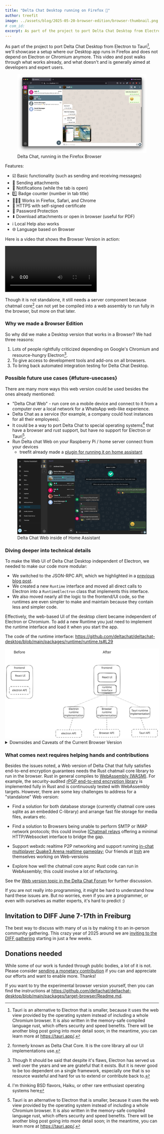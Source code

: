 ```yaml
---
title: "Delta Chat Desktop running on Firefox 🦊"
author: treefit
image: ../assets/blog/2025-05-20-browser-edition/browser-thumbnail.png
# com_id:
excerpt: As part of the project to port Delta Chat Desktop from Electron to Tauri,  we'll showcase a setup where our Desktop app runs in Firefox and does not depend on Electron or Chromium anymore. This video and post walks through what works already, and what doesn't and is generally aimed at developers and expert users. 
---
```


As part of the project to port Delta Chat Desktop from Electron to Tauri[^3],  we'll showcase a setup where our Desktop app runs in Firefox and does not depend on Electron or Chromium anymore. This video and post walks through what works already, and what doesn't and is generally aimed at developers and expert users. 

<figure>
    <img src="../assets/blog/2025-05-20-browser-edition/browser-screenshot-firefox.png" alt="Delta Chat Desktop UI running in the Firefox Browser" style="max-width: 100%" />
    <figcaption>
        Delta Chat, running in the Firefox Browser
    </figcaption>
</figure>

Features:
- ☑️ Basic functionality (such as sending and receiving messages)
- 📎 Sending attachments
- 🔔 Notifications (while the tab is open)
- 1️⃣ Badge counter (number in tab title)
- 🦊🧭🏐 Works in Firefox, Safari, and Chrome
- 🔐 HTTPS with self-signed certificate
- 🔑 Password Protection
- ⬇️ Download attachments or open in browser (useful for PDF)
- ℹ️ Local Help also works
- 🌐 Language based on Browser

Here is a video that shows the Browser Version in action:

<video controls style="max-width: 100%;" alt="Demo video of the Delta Chat Web version in action"><source src="https://chatmail.at/video/browser-edition-blogpost-demo.mp4" type="video/mp4"></video>

Though it is not standalone, it still needs a server component because chatmail core[^1] can not yet be compiled into a web assembly to run fully in the browser, but more on that later.

### Why we made a Browser Edition

So why did we make a Desktop version that works in a Browser? We had three reasons:
1. Lots of people rightfully criticized depending on Google's Chromium and resource-hungry Electron[^electron]. 
2. To give access to development tools and add-ons on all browsers.
3. To bring back automated integration testing for Delta Chat Desktop.

### Possible future use cases {#future-usecases}

There are many more ways this web version could be used besides the ones already mentioned:

-  "Delta Chat Web" - run core on a mobile device and connect to it from a computer over a local network for a WhatsApp web-like experience.
- Delta Chat as a service (for example, a company could host instances for all their employees).
- It could be a way to port Delta Chat to special operating systems[^2] that have a browser and rust support, but have no support for Electron or Tauri[^3].
- Run Delta chat Web on your Raspberry Pi / home server connect from your devices
	- treefit already made a [plugin for running it on home assistant](https://codeberg.org/treefit/deltachat-homeassistant-addon)

<figure>
    <img alt="Delta Chat Web inside of Home Assistant" src="../assets/blog/2025-05-20-browser-edition/browser-edition-in-home-assistant.png" style="max-width: 100%" />
    <figcaption>Delta Chat Web inside of Home Assistant</figcaption>
</figure>

### Diving deeper into technical details 

To make the Web UI of Delta Chat Desktop independent of Electron, we needed to make our code more modular:

- We switched to the JSON-RPC API, which we highlighted in a [previous blog post](https://delta.chat/en/2025-02-11-why-jsonrpc-bindings-exist).
- We created a new `Runtime` interface and moved all direct calls to Electron into a `RuntimeElectron` class that implements this interface.
- We also moved nearly all the logic to the frontend/UI code, so the runtimes are even simpler to make and maintain because they contain less and simpler code.

Effectively, the web-based UI of the desktop client became independent of Electron or Chromium. 
To add a new Runtime you just need to implement the runtime interface and load it when you start the app.

The code of the runtime interface: <https://github.com/deltachat/deltachat-desktop/blob/main/packages/runtime/runtime.ts#L29>

<img src="../assets/blog/2025-05-20-browser-edition/runtime-interface.svg" style="max-width: 100%" alt="Diagram visualizing the before and after"/>

<details>
    <summary>Downsides and Caveats of the Current Browser Version</summary>
    <p>The current approach has the following caveats that you should to keep in mind</p>
    <ol>
        <li>
            If you host the server component on a VPS, then the VPS will become the place where the messages are decrypted, so you break the premise of the end-to-end encryption: "end device to end device".
        </li>
        <li>
            You need to host the server component for each user, so you need to build management software if you want to use this for a SaaS project/product.
        </li>
        <li>
            Currently, only one client can connect to the chatmail core at a time, because there is only a single event queue. <br /> If you would connect multiple clients right now, then they would steal events from each other. 
        </li>
        <li>
            The current security could be improved: The WebSocket server does not perform origin validation and the login has no timeout/cooldown on wrong passwords. But those would be easy to add.
        </li>
    </ol>
    <p>
    Also, not all features are implemented yet in the browser version. Missing are:
    - webxdc chat-shared apps
    - experimental maps/location-streaming
    - viewing HTML emails. 
     
    These missing features, and especially the webxdc app sandboxing, require more work. See [Webxdc security blog post](https://delta.chat/en/2023-05-22-webxdc-security) for a deep dive into the issues. 
    </p>
</details>

### What comes next requires helping hands and contributions

Besides the issues noted, a Web version of Delta Chat that fully satisfies end-to-end encryption guarantees needs the Rust chatmail core library to run in the browser. Rust in general compiles to [WebAssembly (WASM)](https://webassembly.org/). For example, the security-audited [rPGP end-to-end encryption library](https://github.com/rpgp/rpgp) is implemented fully in Rust and  is continuously tested with WebAssembly targets. However, there are some key challenges to address for a "standalone" Web version: 

- Find a solution for both database storage (currently chatmail core uses sqlite as an embedded C-library) and arrange fast file storage for media files, avatars etc.   

- Find a solution to Browsers being unable to perform SMTP or IMAP network protocols; this could involve [[Chatmail relays](https://chatmail.at/relays) offering a minimal HTTP/Websocket interface to bridge the gap.

- Support webxdc realtime P2P networking and support running [in-chat multiplayer Quake3 Arena realtime gameplay](https://chaos.social/@delta/114517181096683376);  Our friends at [Iroh](https://iroh.computer) are themselves working on Web-versions 

- Explore how well the chatmail core async Rust code can run in WebAssembly; this could involve a lot of refactoring.

See the [Web version topic in the Delta Chat Forum](https://support.delta.chat/t/what-would-be-needed-for-a-standalone-web-version-without-a-server-component/3789) for further discussion. 

If you are not really into programming, it might be hard to understand how hard these issues are.
But no worries, even if you are a programmer, or even with ourselves as matter experts, it's hard to predict :) 

## Invitation to DIFF June 7-17th in Freiburg

The best way to discuss with many of us is by making it to an in-person community gathering. This crazy year of 2025 around we are [inviting to the DIFF gathering](https://delta.chat/en/2025-05-12-diff-invitation) starting in just a few weeks.  

## Donations needed

While some of our work is funded through public bodies, a lot of it is not.  Please consider [sending a monetary contribution](https://delta.chat/en/donate) if you can and appreciate our efforts and want to enable more. Thanks! 

If you want to try the experimental browser version yourself, then you can find the instructions at <https://github.com/deltachat/deltachat-desktop/blob/main/packages/target-browser/Readme.md>.


[^1]: formerly known as Delta Chat Core. It is the core library all our UI implementations use.

[^2]: I'm thinking BSD flavors, Haiku, or other rare enthusiast operating systems here

[^3]: Tauri is an alternative to Electron that is smaller, because it uses the web view provided by the operating system instead of including a whole Chromium browser. It is also written in the memory-safe compiled language rust, which offers security and speed benefits. There will be another blog post going into more detail soon; in the meantime, you can learn more at <https://tauri.app/>.

[^electron]: Though It should be said that despite it's flaws, Electron has served us well over the years and we are grateful that it exists. But it is never good to be too dependent on a single framework, especially one that is so resource wasteful and hard for us to extend or contribute back to.
